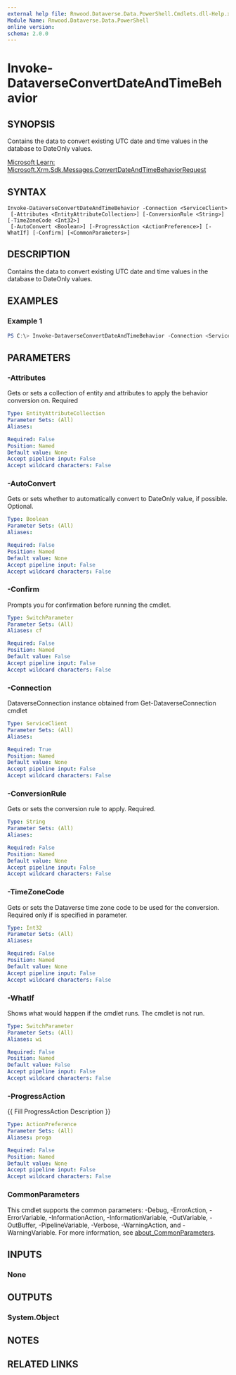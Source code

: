 ```yaml
---
external help file: Rnwood.Dataverse.Data.PowerShell.Cmdlets.dll-Help.xml
Module Name: Rnwood.Dataverse.Data.PowerShell
online version:
schema: 2.0.0
---
```


# Invoke-DataverseConvertDateAndTimeBehavior

## SYNOPSIS
Contains the data to convert existing UTC date and time values in the database to DateOnly values.

[Microsoft Learn: Microsoft.Xrm.Sdk.Messages.ConvertDateAndTimeBehaviorRequest](https://learn.microsoft.com/dotnet/api/Microsoft.Xrm.Sdk.Messages.ConvertDateAndTimeBehaviorRequest)

## SYNTAX

```
Invoke-DataverseConvertDateAndTimeBehavior -Connection <ServiceClient>
 [-Attributes <EntityAttributeCollection>] [-ConversionRule <String>] [-TimeZoneCode <Int32>]
 [-AutoConvert <Boolean>] [-ProgressAction <ActionPreference>] [-WhatIf] [-Confirm] [<CommonParameters>]
```

## DESCRIPTION
Contains the data to convert existing UTC date and time values in the database to DateOnly values.

## EXAMPLES

### Example 1
```powershell
PS C:\> Invoke-DataverseConvertDateAndTimeBehavior -Connection <ServiceClient> -Attributes <EntityAttributeCollection> -ConversionRule <String> -TimeZoneCode <Int32> -AutoConvert <Boolean>
```

## PARAMETERS

### -Attributes
Gets or sets a collection of entity and attributes to apply the behavior conversion on. Required

```yaml
Type: EntityAttributeCollection
Parameter Sets: (All)
Aliases:

Required: False
Position: Named
Default value: None
Accept pipeline input: False
Accept wildcard characters: False
```

### -AutoConvert
Gets or sets whether to automatically convert to DateOnly value, if possible. Optional.

```yaml
Type: Boolean
Parameter Sets: (All)
Aliases:

Required: False
Position: Named
Default value: None
Accept pipeline input: False
Accept wildcard characters: False
```

### -Confirm
Prompts you for confirmation before running the cmdlet.

```yaml
Type: SwitchParameter
Parameter Sets: (All)
Aliases: cf

Required: False
Position: Named
Default value: False
Accept pipeline input: False
Accept wildcard characters: False
```

### -Connection
DataverseConnection instance obtained from Get-DataverseConnection cmdlet

```yaml
Type: ServiceClient
Parameter Sets: (All)
Aliases:

Required: True
Position: Named
Default value: None
Accept pipeline input: False
Accept wildcard characters: False
```

### -ConversionRule
Gets or sets the conversion rule to apply. Required.

```yaml
Type: String
Parameter Sets: (All)
Aliases:

Required: False
Position: Named
Default value: None
Accept pipeline input: False
Accept wildcard characters: False
```

### -TimeZoneCode
Gets or sets the Dataverse time zone code to be used for the conversion. Required only if is specified in parameter.

```yaml
Type: Int32
Parameter Sets: (All)
Aliases:

Required: False
Position: Named
Default value: None
Accept pipeline input: False
Accept wildcard characters: False
```

### -WhatIf
Shows what would happen if the cmdlet runs. The cmdlet is not run.

```yaml
Type: SwitchParameter
Parameter Sets: (All)
Aliases: wi

Required: False
Position: Named
Default value: False
Accept pipeline input: False
Accept wildcard characters: False
```

### -ProgressAction
{{ Fill ProgressAction Description }}

```yaml
Type: ActionPreference
Parameter Sets: (All)
Aliases: proga

Required: False
Position: Named
Default value: None
Accept pipeline input: False
Accept wildcard characters: False
```

### CommonParameters
This cmdlet supports the common parameters: -Debug, -ErrorAction, -ErrorVariable, -InformationAction, -InformationVariable, -OutVariable, -OutBuffer, -PipelineVariable, -Verbose, -WarningAction, and -WarningVariable. For more information, see [about_CommonParameters](http://go.microsoft.com/fwlink/?LinkID=113216).

## INPUTS

### None
## OUTPUTS

### System.Object
## NOTES

## RELATED LINKS

